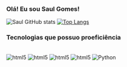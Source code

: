 ### Olá! Eu sou Saul Gomes!
![Saul GitHub stats](https://github-readme-stats.vercel.app/api?username=saulgs-dev&show_icons=true&theme=dark)
[![Top Langs](https://github-readme-stats.vercel.app/api/top-langs/?username=saulgs-dev&layout=dark)](https://github.com/anuraghazra/github-readme-stats)

### Tecnologias que possuo proeficiência

<div style="display: inline-block";><br/>
    <img align="center" alt="html5" src="https://img.shields.io/badge/HTML5-E34F26?style=for-the-badge&logo=html5&logoColor=white">
    <img align="center" alt="html5" src="https://img.shields.io/badge/CSS-239120?&style=for-the-badge&logo=css3&logoColor=white">
    <img align="center" alt="html5" src="https://img.shields.io/badge/JavaScript-F7DF1E?style=for-the-badge&logo=javascript&logoColor=black">
    <img align="center" alt="html5" src="https://img.shields.io/badge/TypeScript-007ACC?style=for-the-badge&logo=typescript&logoColor=white">
    <img align="center" alt="Python" src="https://img.shields.io/badge/Python-14354C?style=for-the-badge&logo=python&logoColor=white">
</div> 
